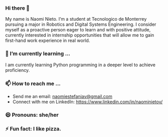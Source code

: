 ### Hi there 👋 
My name is Naomi Nieto. I’m a student at Tecnologico de Monterrey pursuing a major in Robotics and Digital Systems Engineering. I consider myself as a proactive person eager to learn and with positive attitude, currently interested in internship opportunities that will allow me to gain first-hand work experience in real world. 

### 🌱 I’m currently learning ...
I am currently learning Python programming in a deeper level to achieve proficiency.

### 📫 How to reach me ...
* Send me an email: naomiestefaniav@gmail.com 
* Connect with me on LinkedIn: https://www.linkedin.com/in/naominietov/

### 😄 Pronouns: she/her
### ⚡ Fun fact: I like pizza.

<!--
**naominietov/naominietov** is a ✨ _special_ ✨ repository because its `README.md` (this file) appears on your GitHub profile.
## 🔭 I’m currently working on ...
## - 👯 I’m looking to collaborate on ...
## - 🤔 I’m looking for help with ...
## - 💬 Ask me about ...
-->
